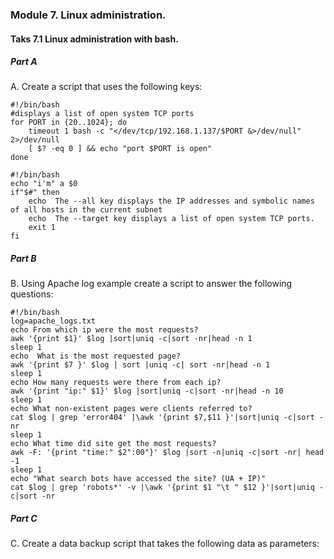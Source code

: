 ### Module 7. Linux administration.
#### Taks 7.1 Linux administration with bash.
##### Part A

A. Create a script that uses the following keys:

```
#!/bin/bash
#displays a list of open system TCP ports
for PORT in {20..1024}; do
	timeout 1 bash -c "</dev/tcp/192.168.1.137/$PORT &>/dev/null" 2>/dev/null
	[ $? -eq 0 ] && echo "port $PORT is open" 
done 
```
```
#!/bin/bash
echo "i'm" a $0
if"$#" then 
	echo  The --all key displays the IP addresses and symbolic names of all hosts in the current subnet
	echo  The --target key displays a list of open system TCP ports.
	exit 1
fi
```


##### Part B

B. Using Apache log example create a script to answer the following questions:

```
#!/bin/bash
log=apache_logs.txt
echo From which ip were the most requests?
awk '{print $1}' $log |sort|uniq -c|sort -nr|head -n 1
sleep 1
echo  What is the most requested page?
awk '{print $7 }' $log | sort |uniq -c| sort -nr|head -n 1
sleep 1
echo How many requests were there from each ip?
awk '{print "ip:" $1}' $log |sort|uniq -c|sort -nr|head -n 10
sleep 1
echo What non-existent pages were clients referred to?
cat $log | grep 'error404' |\awk '{print $7,$11 }'|sort|uniq -c|sort -nr
sleep 1
echo What time did site get the most requests?
awk -F: '{print "time:" $2":00"}' $log |sort -n|uniq -c|sort -nr| head -1
sleep 1
echo "What search bots have accessed the site? (UA + IP)"
cat $log | grep 'robots*' -v |\awk '{print $1 "\t " $12 }'|sort|uniq -c|sort -nr
```

##### Part C

C. Create a data backup script that takes the following data as parameters:

```

